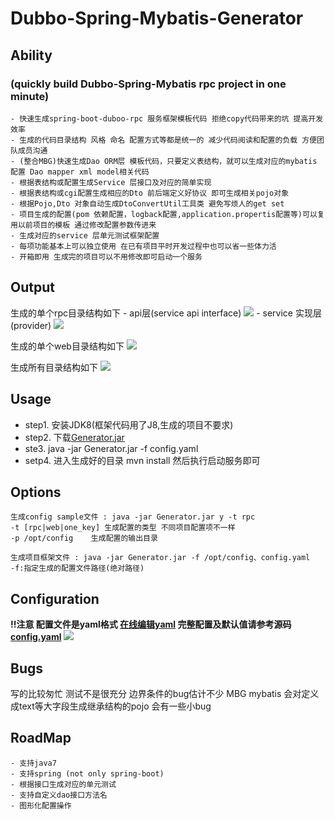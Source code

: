 # Dubbo-Spring-Mybatis-Generator

## Ability
### (quickly build Dubbo-Spring-Mybatis rpc project in one minute)
    - 快速生成spring-boot-duboo-rpc 服务框架模板代码 拒绝copy代码带来的坑 提高开发效率
    - 生成的代码目录结构 风格 命名 配置方式等都是统一的 减少代码阅读和配置的负载 方便团队成员沟通
    - (整合MBG)快速生成Dao ORM层 模板代码，只要定义表结构，就可以生成对应的mybatis 配置 Dao mapper xml model相关代码
    - 根据表结构或配置生成Service 层接口及对应的简单实现
    - 根据表结构或cgi配置生成相应的Dto 前后端定义好协议 即可生成相关pojo对象
    - 根据Pojo,Dto 对象自动生成DtoConvertUtil工具类 避免写烦人的get set
    - 项目生成的配置(pom 依赖配置，logback配置,application.propertis配置等)可以复用以前项目的模板 通过修改配置参数传进来
    - 生成对应的service 层单元测试框架配置
    - 每项功能基本上可以独立使用 在已有项目平时开发过程中也可以省一些体力活
    - 开箱即用 生成完的项目可以不用修改即可启动一个服务
## Output

生成的单个rpc目录结构如下
    - api层(service api interface)
    ![](https://coding.net/u/chunxiao/p/project-generator/git/raw/master/api.png)
    - service 实现层(provider)
    ![](https://coding.net/u/chunxiao/p/project-generator/git/raw/master/provider.png)

生成的单个web目录结构如下
![](https://coding.net/u/chunxiao/p/project-generator/git/raw/master/web.png)

生成所有目录结构如下
![](https://coding.net/u/chunxiao/p/project-generator/git/raw/master/all.png)

## Usage
- step1. 安装JDK8(框架代码用了J8,生成的项目不要求)
- step2. 下载[Generator.jar](http://10.8.15.73/dafy_dev/project-generator/raw/master/out/Generator.jar)
- ste3. java -jar Generator.jar -f config.yaml
- setp4.  进入生成好的目录 mvn install 然后执行启动服务即可

## Options
    生成config sample文件 : java -jar Generator.jar y -t rpc
    -t [rpc|web|one_key] 生成配置的类型 不同项目配置项不一样
    -p /opt/config    生成配置的输出目录

    生成项目框架文件 : java -jar Generator.jar -f /opt/config、config.yaml
    -f:指定生成的配置文件路径(绝对路径)

## Configuration
**!!注意 配置文件是yaml格式  [在线编辑yaml](http://codebeautify.org/yaml-validator)  完整配置及默认值请参考源码 [config.yaml](http://10.8.15.73/dafy_dev/project-generator/raw/master/src/main/resources/template/all_config.yaml)**
![](https://coding.net/u/chunxiao/p/project-generator/git/raw/master/config.png)
## Bugs
   写的比较匆忙 测试不是很充分 边界条件的bug估计不少
   MBG mybatis 会对定义成text等大字段生成继承结构的pojo 会有一些小bug

## RoadMap
    - 支持java7
    - 支持spring (not only spring-boot)
    - 根据接口生成对应的单元测试
    - 支持自定义dao接口方法名
    - 图形化配置操作



